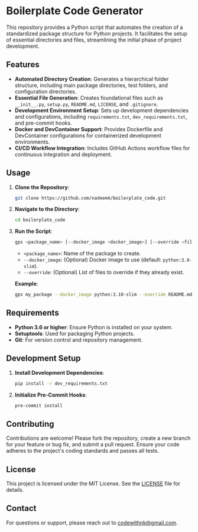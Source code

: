 
# Boilerplate Code Generator

This repository provides a Python script that automates the creation of a standardized package structure for Python projects.
It facilitates the setup of essential directories and files, streamlining the initial phase of project development.

## Features

- **Automated Directory Creation**: Generates a hierarchical folder structure, including main package directories, test folders, and configuration directories.
- **Essential File Generation**: Creates foundational files such as `__init__.py`, `setup.py`, `README.md`, `LICENSE`, and `.gitignore`.
- **Development Environment Setup**: Sets up development dependencies and configurations, including `requirements.txt`, `dev_requirements.txt`, and pre-commit hooks.
- **Docker and DevContainer Support**: Provides Dockerfile and DevContainer configurations for containerized development environments.
- **CI/CD Workflow Integration**: Includes GitHub Actions workflow files for continuous integration and deployment.

## Usage

1. **Clone the Repository**:

   ```sh
   git clone https://github.com/nadeem4/boilerplate_code.git
   ```

2. **Navigate to the Directory**:

   ```sh
   cd boilerplate_code
   ```

3. **Run the Script**:

   ```sh
   gps <package_name> [--docker_image <docker_image>] [--override <file1> <file2> ...]
   ```

   - `<package_name>`: Name of the package to create.
   - `--docker_image`: (Optional) Docker image to use (default: `python:3.9-slim`).
   - `--override`: (Optional) List of files to override if they already exist.

   **Example**:

   ```sh
   gps my_package --docker_image python:3.10-slim --override README.md LICENSE
   ```

## Requirements

- **Python 3.6 or higher**: Ensure Python is installed on your system.
- **Setuptools**: Used for packaging Python projects.
- **Git**: For version control and repository management.

## Development Setup

1. **Install Development Dependencies**:

   ```sh
   pip install -r dev_requirements.txt
   ```

2. **Initialize Pre-Commit Hooks**:

   ```sh
   pre-commit install
   ```

## Contributing

Contributions are welcome! Please fork the repository, create a new branch for your feature or bug fix, and submit a pull request. Ensure your code adheres to the project's coding standards and passes all tests.

## License

This project is licensed under the MIT License. See the [LICENSE](LICENSE) file for details.

## Contact

For questions or support, please reach out to [codewithnk@gmail.com](mailto:codewithnk@gmail.com).
